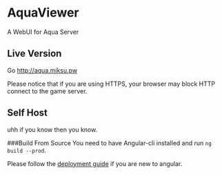 # AquaViewer

A WebUI for Aqua Server

## Live Version
Go http://aqua.miksu.pw

Please notice that if you are using HTTPS, your browser may block HTTP connect to the game server.

## Self Host
uhh if you know then you know.

###Build From Source
You need to have Angular-cli installed and run `ng build --prod`.

Please follow the [deployment guide](https://angular.io/guide/deployment) if you are new to angular.
